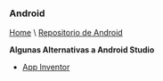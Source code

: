 ### Android

[Home](https://profesantiago.github.io) \ [Repositorio de Android](https://github.com/ProfeSantiago/Android-Java)

**Algunas Alternativas a Android Studio**
- [App Inventor](http://ai2.appinventor.mit.edu/)
